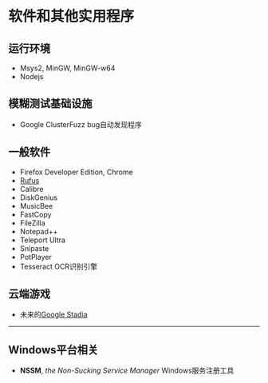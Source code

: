 # 软件和其他实用程序

## 运行环境

- Msys2, MinGW, MinGW-w64
- Nodejs

## 模糊测试基础设施

- Google ClusterFuzz bug自动发现程序

## 一般软件

- Firefox Developer Edition, Chrome
- [Rufus](https://rufus.akeo.ie/)
- Calibre
- DiskGenius
- MusicBee
- FastCopy
- FileZilla
- Notepad++
- Teleport Ultra
- Snipaste
- PotPlayer
- Tesseract OCR识别引擎

## 云端游戏

- 未来的[Google Stadia](https://stadia.dev/)

---

## Windows平台相关

- **NSSM**, *the Non-Sucking Service Manager* Windows服务注册工具
